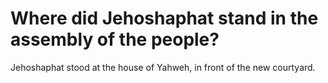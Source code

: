 # Where did Jehoshaphat stand in the assembly of the people?

Jehoshaphat stood at the house of Yahweh, in front of the new courtyard.
